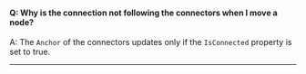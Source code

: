 
#### Q: Why is the connection not following the connectors when I move a node?

A: The `Anchor` of the connectors updates only if the `IsConnected` property is set to true.

***
